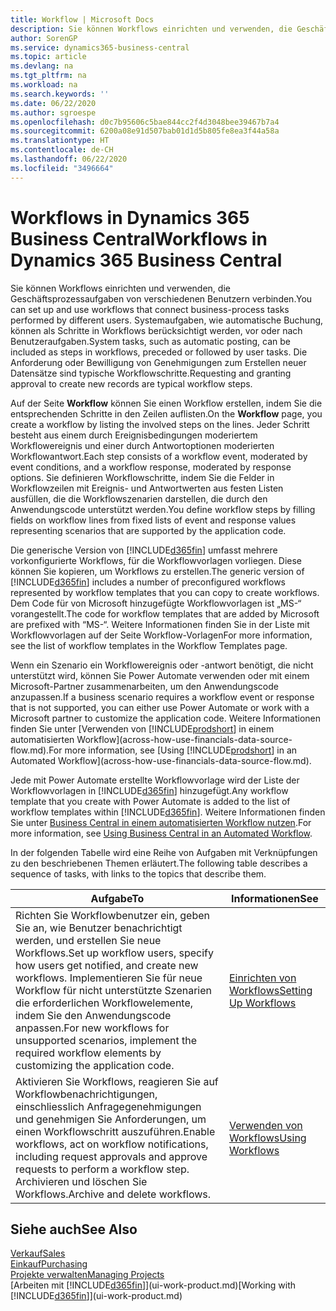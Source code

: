 ```yaml
---
title: Workflow | Microsoft Docs
description: Sie können Workflows einrichten und verwenden, die Geschäftsprozessaufgaben von verschiedenen Benutzern verbinden. Systemaufgaben, wie automatische Buchung, können als Schritte in Workflows berücksichtigt werden, vor oder nach Benutzeraufgaben. Die Anforderung oder Bewilligung von Genehmigungen zum Erstellen neuer Datensätze sind typische Workflowschritte.
author: SorenGP
ms.service: dynamics365-business-central
ms.topic: article
ms.devlang: na
ms.tgt_pltfrm: na
ms.workload: na
ms.search.keywords: ''
ms.date: 06/22/2020
ms.author: sgroespe
ms.openlocfilehash: d0c7b95606c5bae844cc2f4d3048bee39467b7a4
ms.sourcegitcommit: 6200a08e91d507bab01d1d5b805fe8ea3f44a58a
ms.translationtype: HT
ms.contentlocale: de-CH
ms.lasthandoff: 06/22/2020
ms.locfileid: "3496664"
---
```

# <a name="workflows-in-dynamics-365-business-central"></a><span data-ttu-id="d335b-105">Workflows in Dynamics 365 Business Central</span><span class="sxs-lookup"><span data-stu-id="d335b-105">Workflows in Dynamics 365 Business Central</span></span>

<span data-ttu-id="d335b-106">Sie können Workflows einrichten und verwenden, die Geschäftsprozessaufgaben von verschiedenen Benutzern verbinden.</span><span class="sxs-lookup"><span data-stu-id="d335b-106">You can set up and use workflows that connect business-process tasks performed by different users.</span></span> <span data-ttu-id="d335b-107">Systemaufgaben, wie automatische Buchung, können als Schritte in Workflows berücksichtigt werden, vor oder nach Benutzeraufgaben.</span><span class="sxs-lookup"><span data-stu-id="d335b-107">System tasks, such as automatic posting, can be included as steps in workflows, preceded or followed by user tasks.</span></span> <span data-ttu-id="d335b-108">Die Anforderung oder Bewilligung von Genehmigungen zum Erstellen neuer Datensätze sind typische Workflowschritte.</span><span class="sxs-lookup"><span data-stu-id="d335b-108">Requesting and granting approval to create new records are typical workflow steps.</span></span>  

 <span data-ttu-id="d335b-109">Auf der Seite **Workflow** können Sie einen Workflow erstellen, indem Sie die entsprechenden Schritte in den Zeilen auflisten.</span><span class="sxs-lookup"><span data-stu-id="d335b-109">On the **Workflow** page, you create a workflow by listing the involved steps on the lines.</span></span> <span data-ttu-id="d335b-110">Jeder Schritt besteht aus einem durch Ereignisbedingungen moderiertem Workflowereignis und einer durch Antwortoptionen moderierten Workflowantwort.</span><span class="sxs-lookup"><span data-stu-id="d335b-110">Each step consists of a workflow event, moderated by event conditions, and a workflow response, moderated by response options.</span></span> <span data-ttu-id="d335b-111">Sie definieren Workflowschritte, indem Sie die Felder in Workflowzeilen mit Ereignis- und Antwortwerten aus festen Listen ausfüllen, die die Workflowszenarien darstellen, die durch den Anwendungscode unterstützt werden.</span><span class="sxs-lookup"><span data-stu-id="d335b-111">You define workflow steps by filling fields on workflow lines from fixed lists of event and response values representing scenarios that are supported by the application code.</span></span>  

 <span data-ttu-id="d335b-112">Die generische Version von [!INCLUDE[d365fin](includes/d365fin_md.md)] umfasst mehrere vorkonfigurierte Workflows, für die Workflowvorlagen vorliegen. Diese können Sie kopieren, um Workflows zu erstellen.</span><span class="sxs-lookup"><span data-stu-id="d335b-112">The generic version of [!INCLUDE[d365fin](includes/d365fin_md.md)] includes a number of preconfigured workflows represented by workflow templates that you can copy to create workflows.</span></span> <span data-ttu-id="d335b-113">Dem Code für von Microsoft hinzugefügte Workflowvorlagen ist „MS-“ vorangestellt.</span><span class="sxs-lookup"><span data-stu-id="d335b-113">The code for workflow templates that are added by Microsoft are prefixed with “MS-“.</span></span> <span data-ttu-id="d335b-114">Weitere Informationen finden Sie in der Liste mit Workflowvorlagen auf der Seite Workflow-Vorlagen</span><span class="sxs-lookup"><span data-stu-id="d335b-114">For more information, see the list of workflow templates in the Workflow Templates page.</span></span>  

 <span data-ttu-id="d335b-115">Wenn ein Szenario ein Workflowereignis oder -antwort benötigt, die nicht unterstützt wird, können Sie Power Automate verwenden oder mit einem Microsoft-Partner zusammenarbeiten, um den Anwendungscode anzupassen.</span><span class="sxs-lookup"><span data-stu-id="d335b-115">If a business scenario requires a workflow event or response that is not supported, you can either use Power Automate or work with a Microsoft partner to customize the application code.</span></span> <span data-ttu-id="d335b-116">Weitere Informationen finden Sie unter [Verwenden von [!INCLUDE[prodshort](includes/prodshort.md)] in einem automatisierten Workflow](across-how-use-financials-data-source-flow.md).</span><span class="sxs-lookup"><span data-stu-id="d335b-116">For more information, see [Using [!INCLUDE[prodshort](includes/prodshort.md)] in an Automated Workflow](across-how-use-financials-data-source-flow.md).</span></span>

<span data-ttu-id="d335b-117">Jede mit Power Automate erstellte Workflowvorlage wird der Liste der Workflowvorlagen in [!INCLUDE[d365fin](includes/d365fin_md.md)] hinzugefügt.</span><span class="sxs-lookup"><span data-stu-id="d335b-117">Any workflow template that you create with Power Automate is added to the list of workflow templates within [!INCLUDE[d365fin](includes/d365fin_md.md)].</span></span> <span data-ttu-id="d335b-118">Weitere Informationen finden Sie unter [Business Central in einem automatisierten Workflow nutzen](across-how-use-financials-data-source-flow.md).</span><span class="sxs-lookup"><span data-stu-id="d335b-118">For more information, see [Using Business Central in an Automated Workflow](across-how-use-financials-data-source-flow.md).</span></span>  

 <span data-ttu-id="d335b-119">In der folgenden Tabelle wird eine Reihe von Aufgaben mit Verknüpfungen zu den beschriebenen Themen erläutert.</span><span class="sxs-lookup"><span data-stu-id="d335b-119">The following table describes a sequence of tasks, with links to the topics that describe them.</span></span>  

|<span data-ttu-id="d335b-120">**Aufgabe**</span><span class="sxs-lookup"><span data-stu-id="d335b-120">**To**</span></span>|<span data-ttu-id="d335b-121">**Informationen**</span><span class="sxs-lookup"><span data-stu-id="d335b-121">**See**</span></span>|  
|------------|-------------|  
|<span data-ttu-id="d335b-122">Richten Sie Workflowbenutzer ein, geben Sie an, wie Benutzer benachrichtigt werden, und erstellen Sie neue Workflows.</span><span class="sxs-lookup"><span data-stu-id="d335b-122">Set up workflow users, specify how users get notified, and create new workflows.</span></span> <span data-ttu-id="d335b-123">Implementieren Sie für neue Workflow für nicht unterstützte Szenarien die erforderlichen Workflowelemente, indem Sie den Anwendungscode anpassen.</span><span class="sxs-lookup"><span data-stu-id="d335b-123">For new workflows for unsupported scenarios, implement the required workflow elements by customizing the application code.</span></span>|[<span data-ttu-id="d335b-124">Einrichten von Workflows</span><span class="sxs-lookup"><span data-stu-id="d335b-124">Setting Up Workflows</span></span>](across-set-up-workflows.md)|  
|<span data-ttu-id="d335b-125">Aktivieren Sie Workflows, reagieren Sie auf Workflowbenachrichtigungen, einschliesslich Anfragegenehmigungen und genehmigen Sie Anforderungen, um einen Workflowschritt auszuführen.</span><span class="sxs-lookup"><span data-stu-id="d335b-125">Enable workflows, act on workflow notifications, including request approvals and approve requests to perform a workflow step.</span></span> <span data-ttu-id="d335b-126">Archivieren und löschen Sie Workflows.</span><span class="sxs-lookup"><span data-stu-id="d335b-126">Archive and delete workflows.</span></span>|[<span data-ttu-id="d335b-127">Verwenden von Workflows</span><span class="sxs-lookup"><span data-stu-id="d335b-127">Using Workflows</span></span>](across-use-workflows.md)|  

## <a name="see-also"></a><span data-ttu-id="d335b-128">Siehe auch</span><span class="sxs-lookup"><span data-stu-id="d335b-128">See Also</span></span>

[<span data-ttu-id="d335b-129">Verkauf</span><span class="sxs-lookup"><span data-stu-id="d335b-129">Sales</span></span>](sales-manage-sales.md)  
[<span data-ttu-id="d335b-130">Einkauf</span><span class="sxs-lookup"><span data-stu-id="d335b-130">Purchasing</span></span>](purchasing-manage-purchasing.md)  
[<span data-ttu-id="d335b-131">Projekte verwalten</span><span class="sxs-lookup"><span data-stu-id="d335b-131">Managing Projects</span></span>](projects-manage-projects.md)  
<span data-ttu-id="d335b-132">[Arbeiten mit [!INCLUDE[d365fin](includes/d365fin_md.md)]](ui-work-product.md)</span><span class="sxs-lookup"><span data-stu-id="d335b-132">[Working with [!INCLUDE[d365fin](includes/d365fin_md.md)]](ui-work-product.md)</span></span>  
